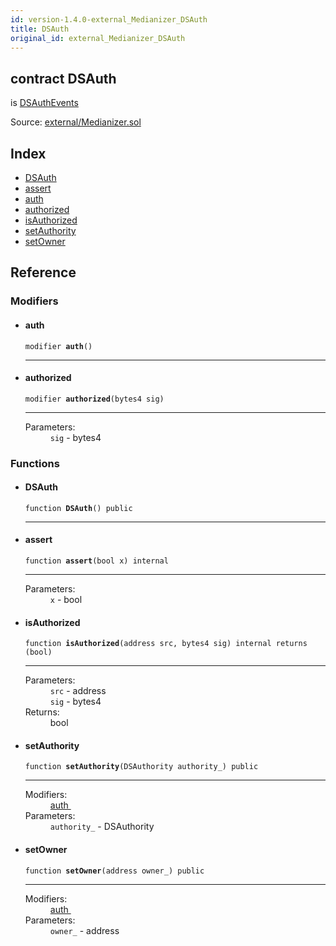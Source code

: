```yaml
---
id: version-1.4.0-external_Medianizer_DSAuth
title: DSAuth
original_id: external_Medianizer_DSAuth
---
```


<div class="contract-doc"><div class="contract"><h2 class="contract-header"><span class="contract-kind">contract</span> DSAuth</h2><p class="base-contracts"><span>is</span> <a href="external_Medianizer_DSAuthEvents.html">DSAuthEvents</a></p><div class="source">Source: <a href="git+https://github.com/PolymathNetwork/polymath-core/blob/v1.4.0/contracts/external/Medianizer.sol" target="_blank">external/Medianizer.sol</a></div></div><div class="index"><h2>Index</h2><ul><li><a href="external_Medianizer_DSAuth.html#DSAuth">DSAuth</a></li><li><a href="external_Medianizer_DSAuth.html#assert">assert</a></li><li><a href="external_Medianizer_DSAuth.html#auth">auth</a></li><li><a href="external_Medianizer_DSAuth.html#authorized">authorized</a></li><li><a href="external_Medianizer_DSAuth.html#isAuthorized">isAuthorized</a></li><li><a href="external_Medianizer_DSAuth.html#setAuthority">setAuthority</a></li><li><a href="external_Medianizer_DSAuth.html#setOwner">setOwner</a></li></ul></div><div class="reference"><h2>Reference</h2><div class="modifiers"><h3>Modifiers</h3><ul><li><div class="item modifier"><span id="auth" class="anchor-marker"></span><h4 class="name">auth</h4><div class="body"><code class="signature">modifier <strong>auth</strong><span>() </span></code><hr/></div></div></li><li><div class="item modifier"><span id="authorized" class="anchor-marker"></span><h4 class="name">authorized</h4><div class="body"><code class="signature">modifier <strong>authorized</strong><span>(bytes4 sig) </span></code><hr/><dl><dt><span class="label-parameters">Parameters:</span></dt><dd><div><code>sig</code> - bytes4</div></dd></dl></div></div></li></ul></div><div class="functions"><h3>Functions</h3><ul><li><div class="item function"><span id="DSAuth" class="anchor-marker"></span><h4 class="name">DSAuth</h4><div class="body"><code class="signature">function <strong>DSAuth</strong><span>() </span><span>public </span></code><hr/></div></div></li><li><div class="item function"><span id="assert" class="anchor-marker"></span><h4 class="name">assert</h4><div class="body"><code class="signature">function <strong>assert</strong><span>(bool x) </span><span>internal </span></code><hr/><dl><dt><span class="label-parameters">Parameters:</span></dt><dd><div><code>x</code> - bool</div></dd></dl></div></div></li><li><div class="item function"><span id="isAuthorized" class="anchor-marker"></span><h4 class="name">isAuthorized</h4><div class="body"><code class="signature">function <strong>isAuthorized</strong><span>(address src, bytes4 sig) </span><span>internal </span><span>returns  (bool) </span></code><hr/><dl><dt><span class="label-parameters">Parameters:</span></dt><dd><div><code>src</code> - address</div><div><code>sig</code> - bytes4</div></dd><dt><span class="label-return">Returns:</span></dt><dd>bool</dd></dl></div></div></li><li><div class="item function"><span id="setAuthority" class="anchor-marker"></span><h4 class="name">setAuthority</h4><div class="body"><code class="signature">function <strong>setAuthority</strong><span>(DSAuthority authority_) </span><span>public </span></code><hr/><dl><dt><span class="label-modifiers">Modifiers:</span></dt><dd><a href="external_Medianizer_DSAuth.html#auth">auth </a></dd><dt><span class="label-parameters">Parameters:</span></dt><dd><div><code>authority_</code> - DSAuthority</div></dd></dl></div></div></li><li><div class="item function"><span id="setOwner" class="anchor-marker"></span><h4 class="name">setOwner</h4><div class="body"><code class="signature">function <strong>setOwner</strong><span>(address owner_) </span><span>public </span></code><hr/><dl><dt><span class="label-modifiers">Modifiers:</span></dt><dd><a href="external_Medianizer_DSAuth.html#auth">auth </a></dd><dt><span class="label-parameters">Parameters:</span></dt><dd><div><code>owner_</code> - address</div></dd></dl></div></div></li></ul></div></div></div>
